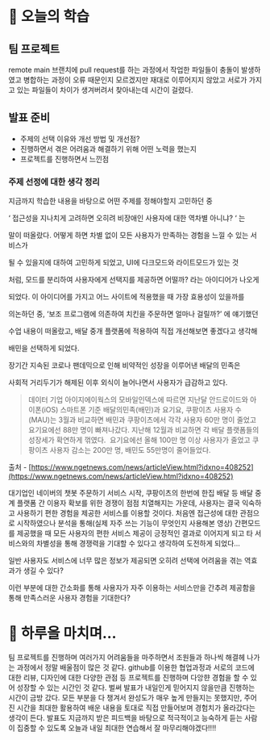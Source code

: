 # 📖 오늘의 학습

## 팀 프로젝트

remote main 브랜치에 pull request를 하는 과정에서 작업한 파일들이 충돌이 발생하였고 병합하는 과정이 오류 때문인지 모르겠지만 재대로 이루어지지 않았고 서로가 가지고 있는 파일들이 차이가 생겨버려서 찾아내는데 시간이 걸렸다.

## 발표 준비

- 주제의 선택 이유와 개선 방법 및 개선점?
- 진행하면서 겪은 어려움과 해결하기 위해 어떤 노력을 했는지
- 프로젝트를 진행하면서 느낀점

### 주제 선정에 대한 생각 정리

지금까지 학습한 내용을 바탕으로 어떤 주제를 정해야할지 고민하던 중

‘ 접근성을 지나치게 고려하면 오히려 비장애인 사용자에 대한 역차별 아니냐? ‘ 는

말이 떠올랐다. 어떻게 하면 차별 없이 모든 사용자가 만족하는 경험을 느낄 수 있는 서비스가

될 수 있을지에 대하여 고민하게 되었고, UI에 다크모드와 라이트모드가 있는 것

처럼, 모드를 분리하여 사용자에게 선택지를 제공하면 어떨까? 라는 아이디어가 나오게

되었다. 이 아이디어를 가지고 어느 사이트에 적용했을 때 가장 효용성이 있을까를

의논하던 중, ‘보조 프로그램에 의존하여 치킨을 주문하면 얼마나 걸릴까?’ 에 얘기했던

수업 내용이 떠올랐고, 배달 중개 플랫폼에 적용하여 직접 개선해보면 좋겠다고 생각해

배민을 선택하게 되었다.

장기간 지속된 코로나 팬데믹으로 인해 비약적인 성장을 이루어낸 배달의 민족은

사회적 거리두기가 해제된 이후 외식이 늘어나면서 사용자가 급감하고 있다.

> 데이터 기업 아이지에이웍스의 모바일인덱스에 따르면 지난달 안드로이드와 아이폰(iOS) 스마트폰 기준 배달의민족(배민)과 요기요, 쿠팡이츠 사용자 수(MAU)는 3월과 비교하면 배민과 쿠팡이츠에서 각각 사용자 60만 명이 줄었고 요기요에선 88만 명이 빠져나갔다. 지난해 12월과 비교하면 각 배달 플랫폼들의 성장세가 확연하게 꺾였다.  요기요에선 올해 100만 명 이상 사용자가 줄었고 쿠팡이츠 사용자 감소는 200만 명, 배민도 55만명이 줄어들었다.

출처 - [https://www.ngetnews.com/news/articleView.html?idxno=408252](https://www.ngetnews.com/news/articleView.html?idxno=408252)

대기업인 네이버의 챗봇 주문하기 서비스 시작, 쿠팡이츠의 한번에 한집 배달 등 배달 중계 플랫폼 간 이용자 확보를 위한 경쟁이 점점 치열해지는 가운데, 사용자는 결국 익숙하고 사용하기 편한 경험을 제공한 서비스를 이용할 것이다. 처음엔 접근성에 대한 관점으로 시작하였으나 분석을 통해(실제 자주 쓰는 기능이 무엇인지 사용해본 영상) 간편모드를 제공했을 때 모든 사용자의 편한 서비스 제공이 긍정적인 결과로 이어지게 되고 타 서비스와의 차별성을 통해 경쟁력을 기대할 수 있다고 생각하여 도전하게 되었다…

일반 사용자도 서비스에 너무 많은 정보가 제공되면 오히려 선택에 어려움을 겪는 역효과가 생길 수 있다?

이런 부분에 대한 간소화를 통해 사용자가 자주 이용하는 서비스만을 간추려 제공함을 통해 만족스러운 사용자 경험을 기대한다?

# 🤯 하루을 마치며…

팀 프로젝트를 진행하며 여러가지 어려움들을 마주하면서 조원들과 하나씩 해결헤 나가는 과정에서 정말 배울점이 많은 것 같다. github를 이용한 협업과정과 서로의 코드에 대한 리뷰, 디자인에 대한 다양한 관점 등 프로젝트를 진행하며 다앙햔 경험을 할 수 있어 성장할 수 있는 시간인 것 같다. 벌써 발표가 내일인게 믿어지지 않을만큼 진행하는 시간이 금방 갔다. 모든 부분을 다 챙겨서 완성도가 매우 높게 만들지는 못했지만, 주어진 시간을 최대한 활용하여 배운 내용을 토대로 직접 만들어보며 경험치가 올라갔다는 생각이 든다. 발표도 지금까지 받은 피드백을 바탕으로 적극적이고 능숙하게 듣는 사람이 집중할 수 있도록 오늘과 내일 최대한 연습해서 잘 마무리해야겠다!!!!

